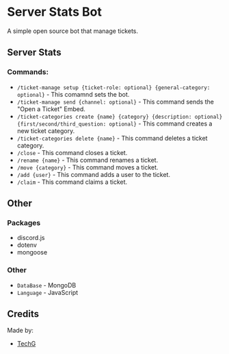 # Server Stats Bot
A simple open source bot that manage tickets.

## Server Stats
### Commands:
- `/ticket-manage setup {ticket-role: optional} {general-category: optional}` - This comamnd sets the bot.
- `/ticket-manage send {channel: optional}` - This command sends the "Open a Ticket" Embed.
- `/ticket-categories create {name} {category} {description: optional} {first/second/third_question: optional}` - This command creates a new ticket category.
- `/ticket-categories delete {name}` - This command deletes a ticket category.
- `/close` - This command closes a ticket.
- `/rename {name}` - This command renames a ticket.
- `/move {category}` - This command moves a ticket.
- `/add {user}` - This command adds a user to the ticket.
- `/claim` - This command claims a ticket.

## Other
### Packages
- discord.js
- dotenv
- mongoose
### Other
- `DataBase` - MongoDB
- `Language` - JavaScript

## Credits
Made by:
* [TechG](https://github.com/TechG2)
